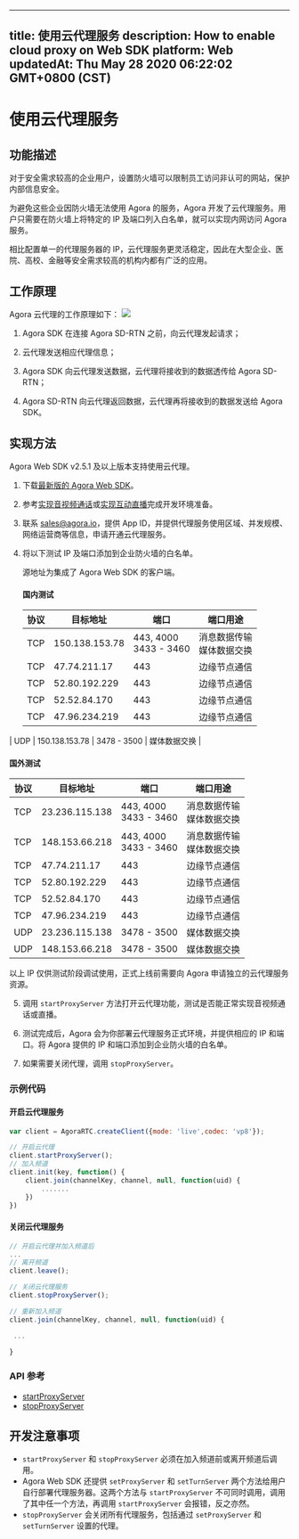 
---
title: 使用云代理服务
description: How to enable cloud proxy on Web SDK
platform: Web
updatedAt: Thu May 28 2020 06:22:02 GMT+0800 (CST)
---
# 使用云代理服务
## 功能描述

对于安全需求较高的企业用户，设置防火墙可以限制员工访问非认可的网站，保护内部信息安全。

为避免这些企业因防火墙无法使用 Agora 的服务，Agora 开发了云代理服务。用户只需要在防火墙上将特定的 IP 及端口列入白名单，就可以实现内网访问 Agora 服务。

相比配置单一的代理服务器的 IP，云代理服务更灵活稳定，因此在大型企业、医院、高校、金融等安全需求较高的机构内都有广泛的应用。

## 工作原理
Agora 云代理的工作原理如下：
![](https://web-cdn.agora.io/docs-files/1569400362511)

1. Agora SDK 在连接 Agora SD-RTN 之前，向云代理发起请求；

3. 云代理发送相应代理信息；
4. Agora SDK 向云代理发送数据，云代理将接收到的数据透传给 Agora SD-RTN；
5. Agora SD-RTN 向云代理返回数据，云代理再将接收到的数据发送给 Agora SDK。

## 实现方法

Agora Web SDK v2.5.1 及以上版本支持使用云代理。

1. 下载[最新版的 Agora Web SDK](https://docs.agora.io/cn/Agora%20Platform/downloads)。
2. 参考[实现音视频通话](../../cn/Video/start_call_web.md)或[实现互动直播](../../cn/Video/start_live_web.md)完成开发环境准备。
3. 联系 sales@agora.io，提供 App ID，并提供代理服务使用区域、并发规模、网络运营商等信息，申请开通云代理服务。
4. 将以下测试 IP 及端口添加到企业防火墙的白名单。
   
	源地址为集成了 Agora Web SDK 的客户端。

   #### 国内测试

   | 协议 | 目标地址       | 端口                      | 端口用途                      |
   | ---- | -------------- | ------------------------- | ----------------------------- |
   | TCP  | 150.138.153.78 | 443, 4000<br/>3433 - 3460 | 消息数据传输<br/>媒体数据交换 |
   | TCP  | 47.74.211.17   | 443                       | 边缘节点通信                  |
   | TCP  | 52.80.192.229  | 443                       | 边缘节点通信                  |
   | TCP  | 52.52.84.170   | 443                       | 边缘节点通信                  |
   | TCP  | 47.96.234.219  | 443                       | 边缘节点通信                  |
| UDP  | 150.138.153.78 | 3478 - 3500               | 媒体数据交换                  |
   
 #### 国外测试
   
   | 协议 | 目标地址       | 端口                     | 端口用途                      |
   | ---- | -------------- | ------------------------ | ----------------------------- |
   | TCP  | 23.236.115.138 | 443, 4000<br/>3433 - 3460 | 消息数据传输<br/>媒体数据交换 |
   | TCP  | 148.153.66.218 | 443, 4000<br/>3433 - 3460 | 消息数据传输<br/>媒体数据交换 |
   | TCP  | 47.74.211.17   | 443                      | 边缘节点通信                  |
   | TCP  | 52.80.192.229  | 443                      | 边缘节点通信                  |
   | TCP  | 52.52.84.170   | 443                      | 边缘节点通信                  |
   | TCP  | 47.96.234.219  | 443                      | 边缘节点通信                  |
   | UDP  | 23.236.115.138 | 3478 - 3500               | 媒体数据交换                  |
   | UDP  | 148.153.66.218 | 3478 - 3500               | 媒体数据交换                  |

 <div class="alert note">以上 IP 仅供测试阶段调试使用，正式上线前需要向 Agora 申请独立的云代理服务资源。</div>


5. 调用 `startProxyServer` 方法打开云代理功能，测试是否能正常实现音视频通话或直播。

6. 测试完成后，Agora 会为你部署云代理服务正式环境，并提供相应的 IP 和端口。将 Agora 提供的 IP 和端口添加到企业防火墙的白名单。

7. 如果需要关闭代理，调用 `stopProxyServer`。

### 示例代码

#### 开启云代理服务

```javascript
var client = AgoraRTC.createClient({mode: 'live',codec: 'vp8'});

// 开启云代理
client.startProxyServer();
// 加入频道
client.init(key, function() {
    client.join(channelKey, channel, null, function(uid) {
        .......
    })
})
```

#### 关闭云代理服务

```javascript
// 开启云代理并加入频道后
...
// 离开频道
client.leave();

// 关闭云代理服务
client.stopProxyServer();

// 重新加入频道
client.join(channelKey, channel, null, function(uid) {

 ...

}
```

### API 参考

- [startProxyServer](https://docs.agora.io/cn/Video/API%20Reference/web/interfaces/agorartc.client.html#startproxyserver)
- [stopProxyServer](https://docs.agora.io/cn/Video/API%20Reference/web/interfaces/agorartc.client.html#stopproxyserver)

## 开发注意事项

-  `startProxyServer` 和 `stopProxyServer` 必须在加入频道前或离开频道后调用。
- Agora Web SDK 还提供 `setProxyServer` 和 `setTurnServer` 两个方法给用户自行部署代理服务器。这两个方法与 `startProxyServer` 不可同时调用，调用了其中任一个方法，再调用 `startProxyServer` 会报错，反之亦然。
-  `stopProxyServer` 会关闭所有代理服务，包括通过 `setProxyServer` 和 `setTurnServer` 设置的代理。
